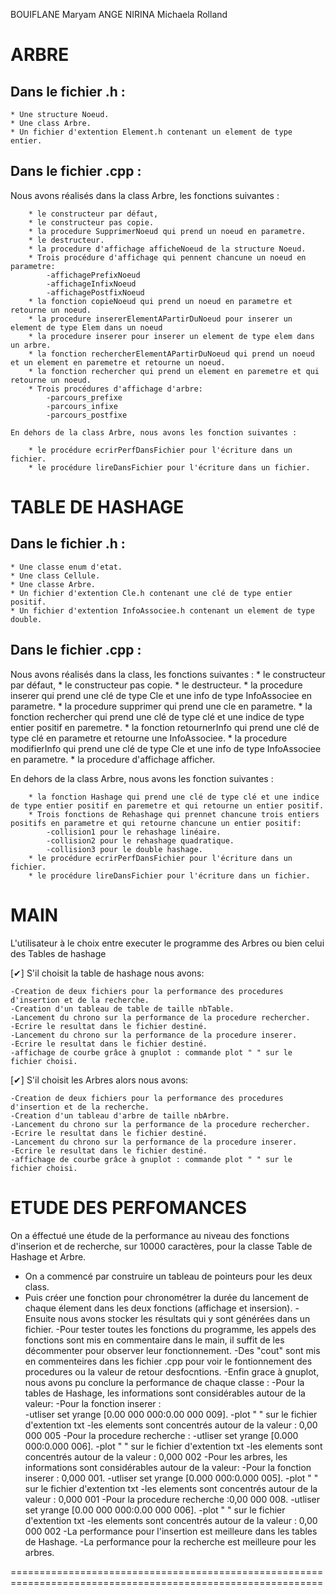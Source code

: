 
BOUIFLANE Maryam
ANGE NIRINA Michaela Rolland

 
ARBRE 
======================

 Dans le fichier .h :
----------------------

    * Une structure Noeud.
    * Une class Arbre.
    * Un fichier d'extention Element.h contenant un element de type entier.

 Dans le fichier .cpp : 
------------------------

Nous avons réalisés dans la class Arbre, les fonctions suivantes :

        * le constructeur par défaut,
        * le constructeur pas copie.
        * la procedure SupprimerNoeud qui prend un noeud en parametre.
        * le destructeur.
        * la procedure d'affichage afficheNoeud de la structure Noeud.
        * Trois procédure d'affichage qui pennent chancune un noeud en parametre:
            -affichagePrefixNoeud
            -affichageInfixNoeud
            -affichagePostfixNoeud
        * la fonction copieNoeud qui prend un noeud en parametre et retourne un noeud.
        * la procedure insererElementAPartirDuNoeud pour inserer un element de type Elem dans un noeud
        * la procedure inserer pour inserer un element de type elem dans un arbre.
        * la fonction rechercherElementAPartirDuNoeud qui prend un noeud et un element en paremetre et retourne un noeud.
        * la fonction rechercher qui prend un element en paremetre et qui retourne un noeud.
        * Trois procédures d'affichage d'arbre: 
            -parcours_prefixe
            -parcours_infixe
            -parcours_postfixe

    En dehors de la class Arbre, nous avons les fonction suivantes :

        * le procédure ecrirPerfDansFichier pour l'écriture dans un fichier.
        * le procédure lireDansFichier pour l'écriture dans un fichier.

 
 TABLE DE HASHAGE 
==================================

 Dans le fichier .h :
----------------------

    * Une classe enum d'etat.
    * Une class Cellule.
    * Une classe Arbre.
    * Un fichier d'extention Cle.h contenant une clé de type entier positif.
    * Un fichier d'extention InfoAssociee.h contenant un element de type double.
    
 Dans le fichier .cpp :
-------------------------

Nous avons réalisés dans la class, les fonctions suivantes :
	* le constructeur par défaut,
	* le constructeur pas copie.
	* le destructeur.
	* la procedure inserer qui prend une clé de type Cle et une info de type InfoAssociee en parametre.
	* la procedure supprimer qui prend une cle en parametre.
	* la fonction rechercher qui prend une clé de type clé et une indice de type entier positif en paremetre.
	* la fonction retournerInfo qui prend une clé de type clé en parametre et retourne une InfoAssociee.
	* la procedure modifierInfo qui prend une clé de type Cle et une info de type InfoAssociee en parametre.
	* la procedure d'affichage afficher.

En dehors de la class Arbre, nous avons les fonction suivantes :

        * la fonction Hashage qui prend une clé de type clé et une indice de type entier positif en paremetre et qui retourne un entier positif.
        * Trois fonctions de Rehashage qui prennet chancune trois entiers positifs en parametre et qui retourne chancune un entier positif:
            -collision1 pour le rehashage linéaire.
            -collision2 pour le rehashage quadratique.
            -collision3 pour le double hashage.
        * le procédure ecrirPerfDansFichier pour l'écriture dans un fichier.
        * le procédure lireDansFichier pour l'écriture dans un fichier.
	
MAIN 
====================

L'utilisateur à le choix entre executer le programme des Arbres ou bien celui des Tables de hashage
	
[✔] S'il choisit la table de hashage nous avons:
	
    -Creation de deux fichiers pour la performance des procedures d'insertion et de la recherche.
    -Creation d'un tableau de table de taille nbTable.
    -Lancement du chrono sur la performance de la procedure rechercher.
    -Ecrire le resultat dans le fichier destiné.
    -Lancement du chrono sur la performance de la procedure inserer.
    -Ecrire le resultat dans le fichier destiné.
    -affichage de courbe grâce à gnuplot : commande plot " " sur le fichier choisi.
    
    
[✔] S'il choisit les Arbres alors nous avons:
    
    -Creation de deux fichiers pour la performance des procedures d'insertion et de la recherche.
    -Creation d'un tableau d'arbre de taille nbArbre.
    -Lancement du chrono sur la performance de la procedure rechercher.
    -Ecrire le resultat dans le fichier destiné.
    -Lancement du chrono sur la performance de la procedure inserer.
    -Ecrire le resultat dans le fichier destiné.
    -affichage de courbe grâce à gnuplot : commande plot " " sur le fichier choisi.


ETUDE DES PERFOMANCES
==========================

On a éffectué une étude de la performance au niveau des fonctions 
d'inserion et de recherche, sur 10000 caractères, pour la classe Table 
de Hashage et Arbre.

- On a commencé par construire un tableau de pointeurs pour les deux class.
- Puis créer une fonction pour chronométrer la durée du lancement de chaque 
élement dans les deux fonctions (affichage et insersion).
-Ensuite nous avons stocker les résultats qui y sont générées dans un fichier.
-Pour tester toutes les fonctions du programme, les appels des fonctions sont mis en commentaire
dans le main, il suffit de les décommenter pour observer leur fonctionnement.
-Des "cout" sont mis en commenteires dans les fichier .cpp pour voir le fontionnement des procedures 
ou la valeur de retour desfocntions. 
-Enfin grace à gnuplot, nous avons pu conclure la performance de chaque classe :
    -Pour la tables de Hashage, les informations sont considérables autour de la valeur:
        -Pour la fonction inserer :  
            -utliser set yrange [0.00 000 000:0.00 000 009].
            -plot " " sur le fichier d'extention txt
            -les elements sont concentrés autour de la valeur : 0,00 000 005
        -Pour la procedure recherche :
            -utliser set yrange [0.000 000:0.000 006].
            -plot " " sur le fichier d'extention txt
            -les elements sont concentrés autour de la valeur : 0,000 002
    -Pour les arbres, les informations sont considérables autour de la valeur:
        -Pour la fonction inserer : 0,000 001.
            -utliser set yrange [0.000 000:0.000 005].
            -plot " " sur le fichier d'extention txt
            -les elements sont concentrés autour de la valeur : 0,000 001
        -Pour la procedure recherche :0,00 000 008.
            -utliser set yrange [0.00 000 000:0.00 000 006].
            -plot " " sur le fichier d'extention txt
            -les elements sont concentrés autour de la valeur : 0,00 000 002
-La performance pour l'insertion est meilleure dans les tables de Hashage.
-La performance pour la recherche est meilleure pour les arbres.


============================================================================================================
